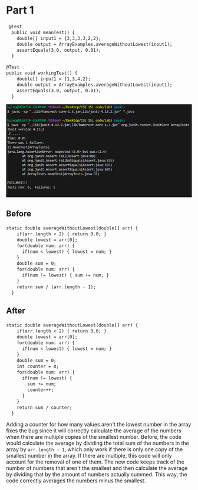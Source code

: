 # Part 1
```
 @Test
  public void meanTest() {
    double[] input1 = {3,3,3,3,2,2};
    double output = ArrayExamples.averageWithoutLowest(input1);
    assertEquals(3.0, output, 0.01);
  }
```

```
@Test
public void workingTest() {
    double[] input1 = {1,3,4,2};
    double output = ArrayExamples.averageWithoutLowest(input1);
    assertEquals(3.0, output, 0.01);
  }
```
![Image](symptom.png)

## Before
```
static double averageWithoutLowest(double[] arr) {
    if(arr.length < 2) { return 0.0; }
    double lowest = arr[0];
    for(double num: arr) {
      if(num < lowest) { lowest = num; }
    }
    double sum = 0;
    for(double num: arr) {
      if(num != lowest) { sum += num; }
    }
    return sum / (arr.length - 1);
  }
```

## After
```
static double averageWithoutLowest(double[] arr) {
    if(arr.length < 2) { return 0.0; }
    double lowest = arr[0];
    for(double num: arr) {
      if(num < lowest) { lowest = num; }
    }
    double sum = 0;
    int counter = 0;
    for(double num: arr) {
      if(num != lowest) { 
        sum += num; 
        counter++;
      }
    }
    return sum / counter;
  }
```
Adding a counter for how many values aren't the lowest number in the array fixes the bug since it will correctly calculate the average of the numbers when there are multiple copies of the smallest number. Before,
the code would calculate the average by dividing the total sum of the numbers in the array by `arr.length - 1`, which only work if there is only one copy of the smallest number in the array. If there are multiple, this code will only account for the removal of one of them. The new code keeps track of the number of numbers that aren't the smallest and then calculate the average by dividing that by the amount of numbers actually summed. This way, the code correctly averages the numbers minus the smallest.
